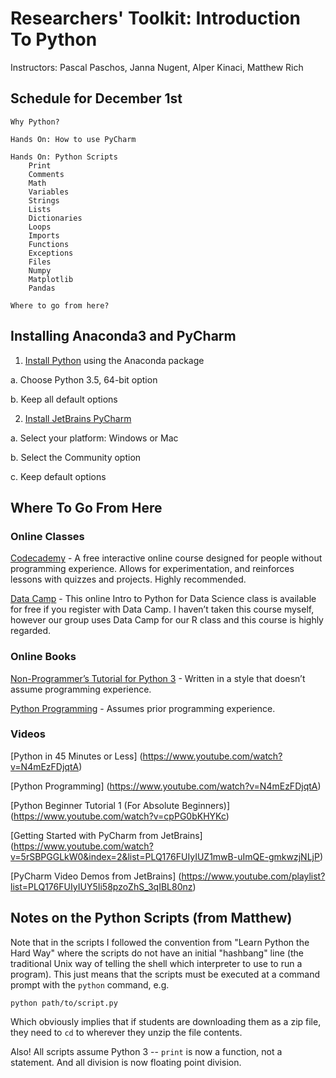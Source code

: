 # Researchers' Toolkit: Introduction To Python

Instructors: Pascal Paschos, Janna Nugent, Alper Kinaci, Matthew Rich

## Schedule for December 1st
    Why Python?

    Hands On: How to use PyCharm

    Hands On: Python Scripts
        Print
        Comments
        Math
        Variables
        Strings
        Lists
        Dictionaries
        Loops
        Imports
        Functions
        Exceptions
        Files
        Numpy
        Matplotlib
        Pandas

    Where to go from here?  

## Installing Anaconda3 and PyCharm

1. [Install Python](https://docs.continuum.io/anaconda/install) using the Anaconda package

  a. Choose Python 3.5, 64-bit option
  
  b. Keep all default options
  
2. [Install JetBrains PyCharm](https://www.jetbrains.com/pycharm/download/)

  a. Select your platform: Windows or Mac
  
  b. Select the Community option
  
  c. Keep default options

## Where To Go From Here

### Online Classes

[Codecademy](https://www.codecademy.com/learn/python) -
A free interactive online course designed for people without programming experience.  Allows for experimentation, and reinforces lessons with quizzes and projects.  Highly recommended.

[Data Camp](https://www.datacamp.com/courses/intro-to-python-for-data-science) -
This online Intro to Python for Data Science class is available for free if you register with Data Camp.  I haven’t taken this course myself, however our group uses Data Camp for our R class and this course is highly regarded.


### Online Books

[Non-Programmer’s Tutorial for Python 3](https://en.wikibooks.org/wiki/Non-Programmer%27s_Tutorial_for_Python_3/Hello,_World) -  Written in a style that doesn’t assume programming experience.

[Python Programming](https://en.wikibooks.org/wiki/Python_Programming/Overview) - Assumes prior programming experience.


### Videos

[Python in 45 Minutes or Less]
(https://www.youtube.com/watch?v=N4mEzFDjqtA)

[Python Programming]
(https://www.youtube.com/watch?v=N4mEzFDjqtA)

[Python Beginner Tutorial 1 (For Absolute Beginners)]
(https://www.youtube.com/watch?v=cpPG0bKHYKc)

[Getting Started with PyCharm from JetBrains]
(https://www.youtube.com/watch?v=5rSBPGGLkW0&index=2&list=PLQ176FUIyIUZ1mwB-uImQE-gmkwzjNLjP)

[PyCharm Video Demos from JetBrains]
(https://www.youtube.com/playlist?list=PLQ176FUIyIUY5Ii58pzoZhS_3qIBL80nz)


## Notes on the Python Scripts (from Matthew)

Note that in the scripts I followed the convention from "Learn Python the Hard
Way" where the scripts do not have an initial "hashbang" line (the traditional
Unix way of telling the shell which interpreter to use to run a program). This
just means that the scripts must be executed at a command prompt with the
`python` command, e.g.

    python path/to/script.py

Which obviously implies that if students are downloading them as a zip file,
they need to `cd` to wherever they unzip the file contents.

Also! All scripts assume Python 3 -- `print` is now a function, not a statement.
And all division is now floating point division.
